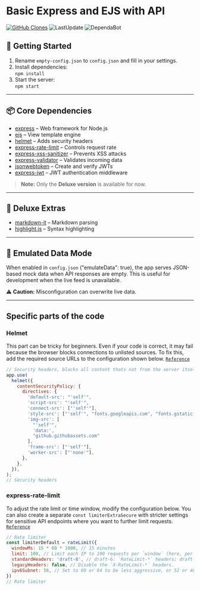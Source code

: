 # Basic Express and EJS with API

[![GitHub Clones](https://img.shields.io/badge/dynamic/json?color=success&label=Clones&query=count&url=https://gist.githubusercontent.com/kipBO/1728b121ca53ab55b8b479bf6743de96/raw/clone.json&logo=github)](https://github.com/MShawon/github-clone-count-badge)
 ![LastUpdate](https://badgen.net/github/last-commit/codump/basic-express-ejs-with-api) ![DependaBot](https://badgen.net/github/dependabot/codump/basic-express-ejs-with-api)

## 🚀 Getting Started

1. Rename `empty-config.json` to `config.json` and fill in your settings.
2. Install dependencies:  
   `npm install`
3. Start the server:  
   `npm start`

---

## 📦 Core Dependencies

- [express](https://www.npmjs.com/package/express) – Web framework for Node.js  
- [ejs](https://www.npmjs.com/package/ejs) – View template engine  
- [helmet](https://www.npmjs.com/package/helmet) – Adds security headers  
- [express-rate-limit](https://www.npmjs.com/package/express-rate-limit) – Controls request rate  
- [express-xss-sanitizer](https://www.npmjs.com/package/express-xss-sanitizer) – Prevents XSS attacks  
- [express-validator](https://www.npmjs.com/package/express-validator) – Validates incoming data  
- [jsonwebtoken](https://www.npmjs.com/package/jsonwebtoken) – Create and verify JWTs  
- [express-jwt](https://www.npmjs.com/package/express-jwt) – JWT authentication middleware  

> **Note:** Only the **Deluxe version** is available for now.

---

## 💎 Deluxe Extras

- [markdown-it](https://www.npmjs.com/package/markdown-it) – Markdown parsing  
- [highlight.js](https://www.npmjs.com/package/highlight.js) – Syntax highlighting  

---

## 🧪 Emulated Data Mode

When enabled in `config.json` ("emulateData": true), the app serves JSON-based mock data when API responses are empty. This is useful for development when the live feed is unavailable.

⚠ **Caution:** Misconfiguration can overwrite live data.

---

## Specific parts of the code
### Helmet
This part can be tricky for beginners. Even if your code is correct, it may fail because the browser blocks connections to unlisted sources. To fix this, add the required source URLs to the configuration shown below. [`Reference`][1]
```javascript
// Security headers, blocks all content thats not from the server itself or listed sites
app.use(
  helmet({
    contentSecurityPolicy: {
      directives: {
        'default-src': "'self'",
        'script-src': "'self'",
        'connect-src': ["'self'"],
        'style-src': ["'self'", "fonts.googleapis.com", "fonts.gstatic.com", "cdnjs.cloudflare.com"],
        'img-src': [
          "'self'",
          'data:',
          "github.githubassets.com"
        ],
        'frame-src': ["'self'"],
        'worker-src': ["'none'"],
      },
    },
  }),
);
// Security headers
```

### express-rate-limit
To adjust the rate limit or time window, modify the configuration below. You can also create a separate `const limiterExtraSecure` with stricter settings for sensitive API endpoints where you want to further limit requests. [`Reference`][2]
```js
// Rate limiter
const limiterDefault = rateLimit({
  windowMs: 15 * 60 * 1000, // 15 minutes
  limit: 100, // Limit each IP to 100 requests per `window` (here, per 15 minutes).
  standardHeaders: 'draft-8', // draft-6: `RateLimit-*` headers; draft-7 & draft-8:   combined `RateLimit` header
  legacyHeaders: false, // Disable the `X-RateLimit-*` headers.
  ipv6Subnet: 56, // Set to 60 or 64 to be less aggressive, or 52 or 48 to be more  aggressive
})
// Rate limiter
```

[1]: https://helmetjs.github.io/#reference
[2]: https://express-rate-limit.mintlify.app/reference/configuration
